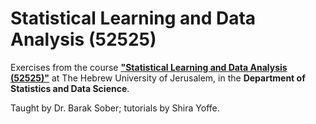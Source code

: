 # Statistical Learning and Data Analysis (52525)

Exercises from the course [**"Statistical Learning and Data Analysis (52525)"**](https://shnaton.huji.ac.il/index.php/NewSyl/52525/2/2025/) at The Hebrew University of Jerusalem, in the **Department of Statistics and Data Science**.

Taught by Dr. Barak Sober; tutorials by Shira Yoffe.
